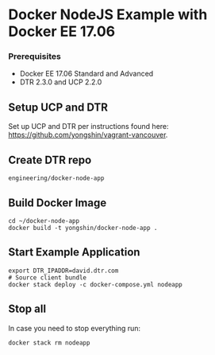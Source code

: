 Docker NodeJS Example with Docker EE 17.06
=====================

### Prerequisites

- Docker EE 17.06 Standard and Advanced
- DTR 2.3.0 and UCP 2.2.0

## Setup UCP and DTR

Set up UCP and DTR per instructions found here: https://github.com/yongshin/vagrant-vancouver.

## Create DTR repo

```
engineering/docker-node-app
```

## Build Docker Image
```  
cd ~/docker-node-app
docker build -t yongshin/docker-node-app .
```

## Start Example Application
```
export DTR_IPADDR=david.dtr.com
# Source client bundle
docker stack deploy -c docker-compose.yml nodeapp
```

## Stop all
In case you need to stop everything run:
```
docker stack rm nodeapp
```
